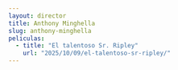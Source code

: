 ```yaml
---
layout: director
title: Anthony Minghella
slug: anthony-minghella
peliculas:
  - title: "El talentoso Sr. Ripley"
    url: "2025/10/09/el-talentoso-sr-ripley/"
---
```

